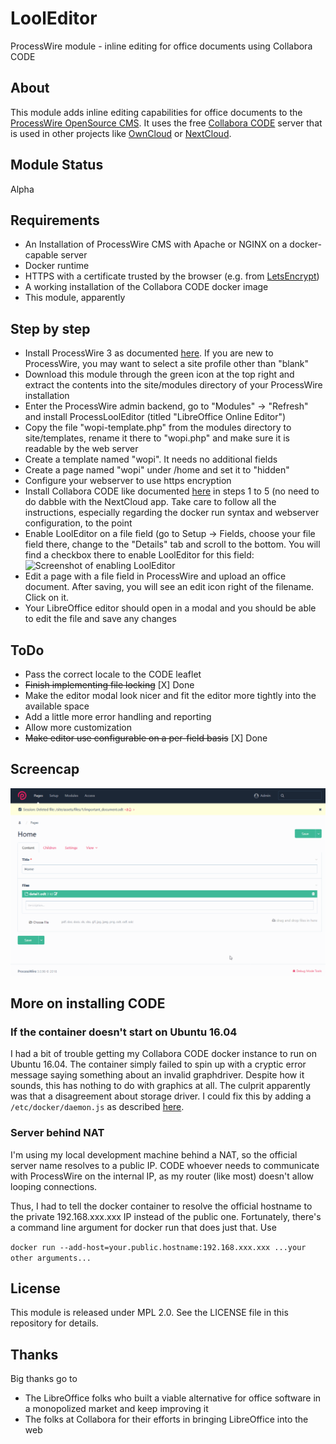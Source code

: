 # LoolEditor
ProcessWire module - inline editing for office documents using Collabora CODE

## About
This module adds inline editing capabilities for office documents to the [ProcessWire OpenSource CMS](https://processwire.com). It uses the free [Collabora CODE](https://www.collaboraoffice.com/code/) server that is used in other projects like [OwnCloud](https://owncloud.org/) or [NextCloud](https://www.nextcloud.com/).

## Module Status
Alpha

## Requirements
- An Installation of ProcessWire CMS with Apache or NGINX on a docker-capable server
- Docker runtime
- HTTPS with a certificate trusted by the browser (e.g. from [LetsEncrypt](https://letsencrypt.org/))
- A working installation of the Collabora CODE docker image
- This module, apparently

## Step by step
- Install ProcessWire 3 as documented [here](https://processwire.com/docs/install/new/). If you are new to ProcessWire, you may want to select a site profile other than "blank"
- Download this module through the green icon at the top right and extract the contents into the site/modules directory of your ProcessWire installation
- Enter the ProcessWire admin backend, go to "Modules" -> "Refresh" and install ProcessLoolEditor (titled "LibreOffice Online Editor")
- Copy the file "wopi-template.php" from the modules directory to site/templates, rename it there to "wopi.php" and make sure it is readable by the web server
- Create a template named "wopi". It needs no additional fields
- Create a page named "wopi" under /home and set it to "hidden"
- Configure your webserver to use https encryption
- Install Collabora CODE like documented [here](https://www.collaboraoffice.com/code/) in steps 1 to 5 (no need to do dabble with the NextCloud app. Take care to follow all the instructions, especially regarding the docker run syntax and webserver configuration, to the point
- Enable LoolEditor on a file field (go to Setup -> Fields, choose your file field there, change to the "Details" tab and scroll to the bottom. You will find a checkbox there to enable LoolEditor for this field:
  ![Screenshot of enabling LoolEditor](https://bitpoet.github.io/img/LoolEnableField.png)
- Edit a page with a file field in ProcessWire and upload an office document. After saving, you will see an edit icon right of the filename. Click on it.
- Your LibreOffice editor should open in a modal and you should be able to edit the file and save any changes

## ToDo
- Pass the correct locale to the CODE leaflet
- ~~Finish implementing file locking~~ [X] Done
- Make the editor modal look nicer and fit the editor more tightly into the available space
- Add a little more error handling and reporting
- Allow more customization
- ~~Make editor use configurable on a per-field basis~~ [X] Done

## Screencap
![Screen capture of LoolEditor](https://raw.githubusercontent.com/BitPoet/bitpoet.github.io/master/img/LoolEditor1.gif)

## More on installing CODE

### If the container doesn't start on Ubuntu 16.04

I had a bit of trouble getting my Collabora CODE docker instance to run on Ubuntu 16.04. The container simply failed to spin up with a cryptic error message saying something about an invalid graphdriver. Despite how it sounds, this has nothing to do with graphics at all. The culprit apparently was that a disagreement about storage driver. I could fix this by adding a ```/etc/docker/daemon.js``` as described [here](https://docs.docker.com/storage/storagedriver/device-mapper-driver/).

### Server behind NAT

I'm using my local development machine behind a NAT, so the official server name resolves to a public IP. CODE whoever needs to communicate with ProcessWire on the internal IP, as my router (like most) doesn't allow looping connections.

Thus, I had to tell the docker container to resolve the official hostname to the private 192.168.xxx.xxx IP instead of the public one. Fortunately, there's a command line argument for docker run that does just that. Use

```docker run --add-host=your.public.hostname:192.168.xxx.xxx ...your other arguments...```

## License
This module is released under MPL 2.0. See the LICENSE file in this repository for details.

## Thanks
Big thanks go to
- The LibreOffice folks who built a viable alternative for office software in a monopolized market and keep improving it
- The folks at Collabora for their efforts in bringing LibreOffice into the web
